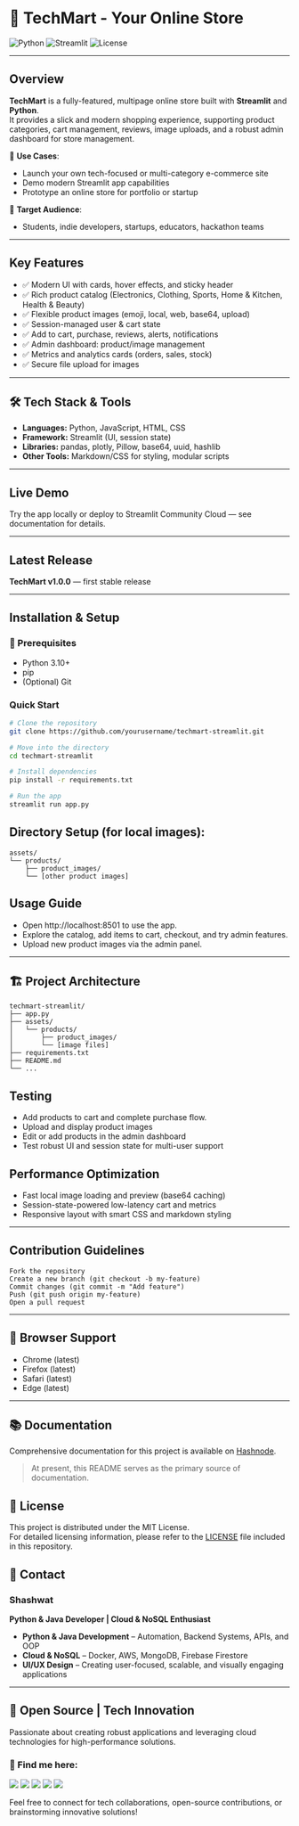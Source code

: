 # 🛒 TechMart - Your Online Store  

![Python](https://img.shields.io/badge/Python-3.10%2B-blue) ![Streamlit](https://img.shields.io/badge/Streamlit-1.37-red) ![License](https://img.shields.io/badge/License-MIT-green)  

---

##  Overview  

**TechMart** is a fully-featured, multipage online store built with **Streamlit** and **Python**.  
It provides a slick and modern shopping experience, supporting product categories, cart management, reviews, image uploads, and a robust admin dashboard for store management.  

🔹 **Use Cases**:
- Launch your own tech-focused or multi-category e-commerce site  
- Demo modern Streamlit app capabilities  
- Prototype an online store for portfolio or startup  

🔹 **Target Audience**:
- Students, indie developers, startups, educators, hackathon teams  

---

##  Key Features  

- ✅ Modern UI with cards, hover effects, and sticky header  
- ✅ Rich product catalog (Electronics, Clothing, Sports, Home & Kitchen, Health & Beauty)  
- ✅ Flexible product images (emoji, local, web, base64, upload)  
- ✅ Session-managed user & cart state  
- ✅ Add to cart, purchase, reviews, alerts, notifications  
- ✅ Admin dashboard: product/image management  
- ✅ Metrics and analytics cards (orders, sales, stock)  
- ✅ Secure file upload for images  

---

## 🛠️ Tech Stack & Tools  

- **Languages:** Python, JavaScript, HTML, CSS  
- **Framework:** Streamlit (UI, session state)  
- **Libraries:** pandas, plotly, Pillow, base64, uuid, hashlib  
- **Other Tools:** Markdown/CSS for styling, modular scripts  

---

##  Live Demo  

Try the app locally or deploy to Streamlit Community Cloud — see documentation for details.  

---

##  Latest Release  

**TechMart v1.0.0** — first stable release  

---

##  Installation & Setup  

### 🔧 Prerequisites  
- Python 3.10+  
- pip  
- (Optional) Git  

###  Quick Start  

```sh
# Clone the repository
git clone https://github.com/yourusername/techmart-streamlit.git

# Move into the directory
cd techmart-streamlit

# Install dependencies
pip install -r requirements.txt

# Run the app
streamlit run app.py
```

## Directory Setup (for local images):
```
assets/
└── products/
    ├── product_images/
    └── [other product images]
```
## Usage Guide
- Open http://localhost:8501 to use the app.
- Explore the catalog, add items to cart, checkout, and try admin features.
- Upload new product images via the admin panel.
---
## 🏗️ Project Architecture
```angular2html
techmart-streamlit/
├── app.py
├── assets/
│   └── products/
│       ├── product_images/
│       └── [image files]
├── requirements.txt
├── README.md
└── ...
```

##  Testing
- Add products to cart and complete purchase flow.
- Upload and display product images
- Edit or add products in the admin dashboard
- Test robust UI and session state for multi-user support
##  Performance Optimization
- Fast local image loading and preview (base64 caching)
- Session-state-powered low-latency cart and metrics
- Responsive layout with smart CSS and markdown styling
---
##  Contribution Guidelines
```angular2html
Fork the repository
Create a new branch (git checkout -b my-feature)
Commit changes (git commit -m "Add feature")
Push (git push origin my-feature)
Open a pull request
```
---
## 📱 Browser Support
- Chrome (latest)
- Firefox (latest)
- Safari (latest)
- Edge (latest)
---

## 📚 Documentation

Comprehensive documentation for this project is available on [Hashnode](https://hashnode.com/@Shashwat56).

> At present, this README serves as the primary source of documentation.

## 📜 License

This project is distributed under the MIT License.  
For detailed licensing information, please refer to the [LICENSE](./LICENSE) file included in this repository.


## 📩 Contact  
### Shashwat  
**Python & Java Developer | Cloud & NoSQL Enthusiast**  

- **Python & Java Development** – Automation, Backend Systems, APIs, and OOP  
- **Cloud & NoSQL** – Docker, AWS, MongoDB, Firebase Firestore  
- **UI/UX Design** – Creating user-focused, scalable, and visually engaging applications  

---

## 🚀 Open Source | Tech Innovation  
Passionate about creating robust applications and leveraging cloud technologies for high-performance solutions.


### 📌 Find me here:  
[<img src="https://img.shields.io/badge/GitHub-181717?style=for-the-badge&logo=github&logoColor=white" />](https://github.com/Shashwat-19)  [<img src="https://img.shields.io/badge/LinkedIn-0A66C2?style=for-the-badge&logo=linkedin&logoColor=white" />](https://www.linkedin.com/in/shashwatk1956/)  [<img src="https://img.shields.io/badge/Email-D14836?style=for-the-badge&logo=gmail&logoColor=white" />](mailto:shashwat1956@gmail.com)  [<img src="https://img.shields.io/badge/Hashnode-2962FF?style=for-the-badge&logo=hashnode&logoColor=white" />](https://hashnode.com/@Shashwat56)
[<img src="https://img.shields.io/badge/HackerRank-15%2B-2EC866?style=for-the-badge&logo=HackerRank&logoColor=white" />](https://www.hackerrank.com/profile/shashwat1956)

Feel free to connect for tech collaborations, open-source contributions, or brainstorming innovative solutions!
